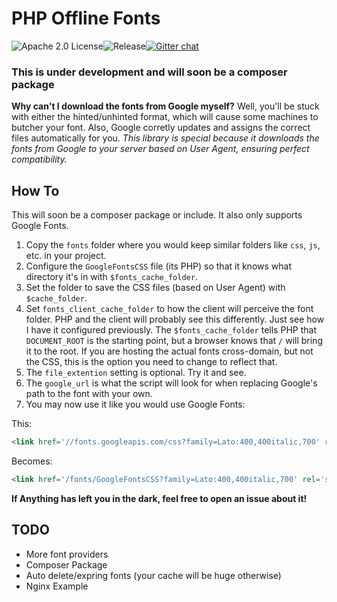 PHP Offline  Fonts
==================
![Apache 2.0 License](https://img.shields.io/badge/license-Apache%202.0-red.svg?style=flat)![Release](https://img.shields.io/github/release/DaAwesomeP/php-offline-fonts.svg?style=flat)[![Gitter chat](https://badges.gitter.im/DaAwesomeP/php-offline-fonts.png?style=flat)](https://gitter.im/DaAwesomeP/php-offline-fonts)

### **This is under development and will soon be a composer package**

**Why can't I download the fonts from Google myself?**
Well, you'll be stuck with either the hinted/unhinted format, which will cause some machines to butcher your font. Also, Google corretly updates and assigns the correct files automatically for you. *This library is special because it downloads the fonts from Google to your server based on User Agent, ensuring perfect compatibility.*

How To
------
This will soon be a composer package or include. It also only supports Google Fonts. 
 1.  Copy the `fonts` folder where you would keep similar folders like `css`, `js`, etc. in your project.
 2.  Configure the `GoogleFontsCSS` file (its PHP) so that it knows what directory it's in with `$fonts_cache_folder`.
 3.  Set the folder to save the CSS files (based on User Agent) with `$cache_folder`.
 4.  Set `fonts_client_cache_folder` to how the client will perceive the font folder. PHP and the client will probably see this differently. Just see how I have it configured previously. The `$fonts_cache_folder` tells PHP that `DOCUMENT_ROOT` is the starting point, but a browser knows that `/` will bring it to the root. If you are hosting the actual fonts cross-domain, but not the CSS, this is the option you need to change to reflect that.
 5.  The `file_extention` setting is optional. Try it and see.
 6.  The `google_url` is what the script will look for when replacing Google's path to the font with your own.
 7.  You may now use it like you would use Google Fonts:

This:
```html
<link href='//fonts.googleapis.com/css?family=Lato:400,400italic,700' rel='stylesheet' type='text/css'>
```
Becomes:
```html
<link href='/fonts/GoogleFontsCSS?family=Lato:400,400italic,700' rel='stylesheet' type='text/css'>
```

**If Anything has left you in the dark, feel free to open an issue about it!**

TODO
----
 - More font providers
 - Composer Package
 - Auto delete/expring fonts (your cache will be huge otherwise)
 - Nginx Example
